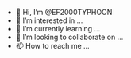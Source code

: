 - 👋 Hi, I’m @EF2000TYPHOON
- 👀 I’m interested in ...
- 🌱 I’m currently learning ...
- 💞️ I’m looking to collaborate on ...
- 📫 How to reach me ...

<!---
EF2000TYPHOON/EF2000TYPHOON is a ✨ special ✨ repository because its `README.md` (this file) appears on your GitHub profile.
You can click the Preview link to take a look at your changes.
--->
